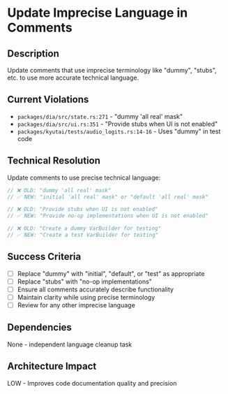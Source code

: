 # Update Imprecise Language in Comments

## Description
Update comments that use imprecise terminology like "dummy", "stubs", etc. to use more accurate technical language.

## Current Violations
- `packages/dia/src/state.rs:271` - "dummy 'all real' mask" 
- `packages/dia/src/ui.rs:351` - "Provide stubs when UI is not enabled"
- `packages/kyutai/tests/audio_logits.rs:14-16` - Uses "dummy" in test code

## Technical Resolution
Update comments to use precise technical language:

```rust
// ❌ OLD: "dummy 'all real' mask"
// ✅ NEW: "initial 'all real' mask" or "default 'all real' mask"

// ❌ OLD: "Provide stubs when UI is not enabled"  
// ✅ NEW: "Provide no-op implementations when UI is not enabled"

// ❌ OLD: "Create a dummy VarBuilder for testing"
// ✅ NEW: "Create a test VarBuilder for testing"
```

## Success Criteria
- [ ] Replace "dummy" with "initial", "default", or "test" as appropriate
- [ ] Replace "stubs" with "no-op implementations"
- [ ] Ensure all comments accurately describe functionality
- [ ] Maintain clarity while using precise terminology
- [ ] Review for any other imprecise language

## Dependencies
None - independent language cleanup task

## Architecture Impact
LOW - Improves code documentation quality and precision